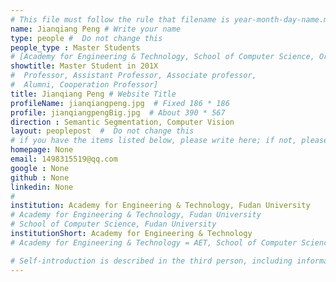 ```yaml
---
# This file must follow the rule that filename is year-month-day-name.md .
name: Jianqiang Peng # Write your name
type: people #  Do not change this
people_type : Master Students
# [Academy for Engineering & Technology, School of Computer Science, Organizer]
showtitle: Master Student in 201X
#  Professor, Assistant Professor, Associate professor,
#  Alumni, Cooperation Professor]
title: Jianqiang Peng # Website Title
profileName: jianqiangpeng.jpg  # Fixed 186 * 186
profile: jianqiangpengBig.jpg  # About 390 * 567
direction : Semantic Segmentation, Computer Vision
layout: peoplepost  #  Do not change this
# if you have the items listed below, please write here; if not, please write None.
homepage: None
email: 1498315519@qq.com
google : None
github : None
linkedin: None
# 
institution: Academy for Engineering & Technology, Fudan University
# Academy for Engineering & Technology, Fudan University
# School of Computer Science, Fudan University
institutionShort: Academy for Engineering & Technology
# Academy for Engineering & Technology = AET, School of Computer Science = SCS

# Self-introduction is described in the third person, including information such as educational experience
---
```





 

